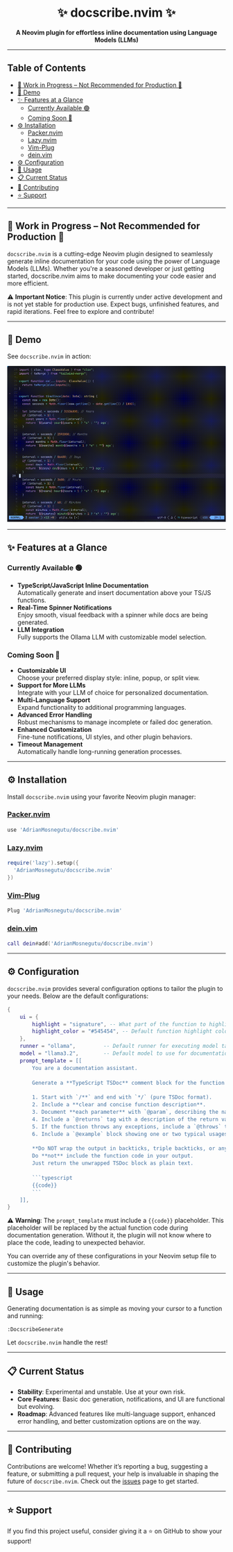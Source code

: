 <div align="center">

# ✨ docscribe.nvim ✨

**A Neovim plugin for effortless inline documentation using Language Models (LLMs)**

</div>

---

## Table of Contents
- [🚧 Work in Progress – Not Recommended for Production 🚧](#-work-in-progress--not-recommended-for-production-)
- [🎥 Demo](#-demo)
- [✨ Features at a Glance](#-features-at-a-glance)
  - [Currently Available 🟢](#currently-available-)
  - [Coming Soon 🚀](#coming-soon-)
- [⚙️ Installation](#️-installation)
  - [Packer.nvim](#packernvim)
  - [Lazy.nvim](#lazynvim)
  - [Vim-Plug](#vim-plug)
  - [dein.vim](#deinvim)
- [⚙️ Configuration](#️-configuration)
- [🚀 Usage](#-usage)
- [📋 Current Status](#-current-status)
- [🤝 Contributing](#-contributing)
- [⭐️ Support](#️-support)

---

## 🚧 Work in Progress – Not Recommended for Production 🚧

`docscribe.nvim` is a cutting-edge Neovim plugin designed to seamlessly generate inline documentation for your code using the power of Language Models (LLMs). Whether you're a seasoned developer or just getting started, docscribe.nvim aims to make documenting your code easier and more efficient.

⚠️ **Important Notice**: This plugin is currently under active development and is not yet stable for production use. Expect bugs, unfinished features, and rapid iterations. Feel free to explore and contribute!

---

## 🎥 Demo

See `docscribe.nvim` in action:

![Demo GIF](media/demo.gif)

---

## ✨ Features at a Glance

### Currently Available 🟢

- **TypeScript/JavaScript Inline Documentation**  
  Automatically generate and insert documentation above your TS/JS functions.
- **Real-Time Spinner Notifications**  
  Enjoy smooth, visual feedback with a spinner while docs are being generated.
- **LLM Integration**  
  Fully supports the Ollama LLM with customizable model selection.

### Coming Soon 🚀

- **Customizable UI**  
  Choose your preferred display style: inline, popup, or split view.
- **Support for More LLMs**  
  Integrate with your LLM of choice for personalized documentation.
- **Multi-Language Support**  
  Expand functionality to additional programming languages.
- **Advanced Error Handling**  
  Robust mechanisms to manage incomplete or failed doc generation.
- **Enhanced Customization**  
  Fine-tune notifications, UI styles, and other plugin behaviors.
- **Timeout Management**  
  Automatically handle long-running generation processes.

---

## ⚙️ Installation

Install `docscribe.nvim` using your favorite Neovim plugin manager:

### [Packer.nvim](https://github.com/wbthomason/packer.nvim)

```lua
use 'AdrianMosnegutu/docscribe.nvim'
```

### [Lazy.nvim](https://github.com/folke/lazy.nvim)

```lua
require('lazy').setup({
  'AdrianMosnegutu/docscribe.nvim'
})
```

### [Vim-Plug](https://github.com/junegunn/vim-plug)

```lua
Plug 'AdrianMosnegutu/docscribe.nvim'
```

### [dein.vim](https://github.com/Shougo/dein.vim)

```lua
call dein#add('AdrianMosnegutu/docscribe.nvim')
```

---

## ⚙️ Configuration

`docscribe.nvim` provides several configuration options to tailor the plugin to your needs. Below are the default configurations:

````lua
{
    ui = {
        highlight = "signature", -- What part of the function to highlight: "full", "signature", "none"
        highlight_color = "#545454", -- Default function highlight color used in the UI
    },
    runner = "ollama",         -- Default runner for executing model tasks
    model = "llama3.2",        -- Default model to use for documentation generation
    prompt_template = [[
        You are a documentation assistant.

        Generate a **TypeScript TSDoc** comment block for the function below. The output must:

        1. Start with `/**` and end with `*/` (pure TSDoc format).
        2. Include a **clear and concise function description**.
        3. Document **each parameter** with `@param`, describing the name, type, and purpose.
        4. Include a `@returns` tag with a description of the return value.
        5. If the function throws any exceptions, include a `@throws` tag for each.
        6. Include a `@example` block showing one or two typical usages.

        **Do NOT wrap the output in backticks, triple backticks, or any Markdown formatting.**
        Do **not** include the function code in your output.
        Just return the unwrapped TSDoc block as plain text.

        ```typescript
        {{code}}
        ```
    ]],
}
````

⚠️ **Warning**: The `prompt_template` must include a `{{code}}` placeholder. This placeholder will be replaced by the actual function code during documentation generation. Without it, the plugin will not know where to place the code, leading to unexpected behavior.

You can override any of these configurations in your Neovim setup file to customize the plugin's behavior.

---

## 🚀 Usage

Generating documentation is as simple as moving your cursor to a function and running:

```vim
:DocscribeGenerate
```

Let `docscribe.nvim` handle the rest!

---

## 📋 Current Status

- **Stability**: Experimental and unstable. Use at your own risk.
- **Core Features**: Basic doc generation, notifications, and UI are functional but evolving.
- **Roadmap**: Advanced features like multi-language support, enhanced error handling, and better customization options are on the way.

---

## 🤝 Contributing

Contributions are welcome! Whether it’s reporting a bug, suggesting a feature, or submitting a pull request, your help is invaluable in shaping the future of `docscribe.nvim`. Check out the [issues](https://github.com/AdrianMosnegutu/docscribe.nvim/issues) page to get started.

---

## ⭐️ Support

If you find this project useful, consider giving it a ⭐️ on GitHub to show your support!
